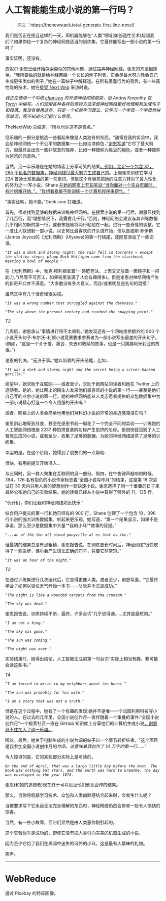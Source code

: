 # 人工智能能生成小说的第一行吗？

> 原文：<https://thenewstack.io/ai-generate-first-line-novel/>

我们是否正在接近这样的一天，即机器能够在“人类”领域(如创造性艺术)超越我们？如果你给一个复杂的神经网络适当的训练集，它最终能写出一部小说的第一行吗？

事实证明，还没有。

詹妮尔·谢恩已经开始探索类似的其他问题，通过摆弄神经网络。谢恩的方法很简单。“我所要做的就是给神经网络一个长长的例子列表，它会尽最大努力教会自己生成更多类似的例子，”她在一篇帖子中解释道。在所有愚蠢行为的背后，有一些高性能的技术，她在[接受 Next Web](https://thenextweb.com/artificial-intelligence/2017/11/02/novel-approach-to-ai-wages-war-on-writers-block/) 采访时说。

*我正在使用一个叫做 [char-rnn](https://github.com/karpathy/char-rnn) 的开源神经网络框架，由 Andrej Karpathy 在 [Torch](http://torch.ch/) 中编写。人们使用各种各样的奇特方法来使神经网络更好地理解和生成句子和段落。我没有使用这些，只是一个机器学习算法，它学习一个字母一个字母地拼写单词，而不知道它们是什么意思。*

TheNextWeb 总结道，“所以也许这不是奇点。”

但乐趣的一部分是挑选一些看起来像是人类独有的东西。“通常在我的实验中，我会给神经网络一个不公平的数据集——比如油漆颜色，”[谢恩写道](http://aiweirdness.com/post/167343465812/the-neural-network-meets-its-match-fish)“它尽了最大努力，但最终会出现一些非故意的怪异，比如一种被称为臭豆的褐色，或者一种被称为爸爸的亮蓝色。”

当然，另一半乐趣是在她的博客上分享可笑的结果[。例如，给定一个包含 37，265 个鱼名的数据集，神经网络尽最大努力](http://aiweirdness.com/)[生成自己的](http://aiweirdness.com/post/167343465812/the-neural-network-meets-its-match-fish)。上周谢恩训练它学习 224 首迪士尼歌曲的第一句歌词。但是这个月谢恩把她的注意力转向了最人性化的努力之一:写小说。Shane [在她的网页上开玩笑说:“当你面对一个空白页面时，有时很难开始。”。"我想看看能不能训练一个计算机程序来帮忙。"](http://aiweirdness.com/post/167049313837/a-neural-network-tries-writing-the-first-sentence)

“事实证明，她不能，”Geek.com 打趣道。

首先，很难找到足够的数据来训练神经网络。在搜索小说的第一行后，谢恩只找到了几百行，而“理想情况下，我需要几千行。”否则，神经网络会建议与其训练数据几乎相同的新的第一行，或者笨拙地将两行粘贴在一起，进行一些奇怪的调整。它一度让人联想到一部小说，以史努比最喜欢的开头语开始，但以詹姆斯·乔伊斯(James Joyce)的《尤利西斯》(Ulysses)的第一行结尾，还随意添加了一些词语。

*`"It was a dark and stormy night; the rain fell in torrents — except the station steps; plump Buck Mulligan came from the stairhead, bearing a bowl of people."`*

在《尤利西斯》中，勃克·穆利根拿着“一碗肥皂沫，上面交叉放着一面镜子和一把剃刀。”(尽管不可否认，如果碗里装满了*人*会有趣得多)。但是谢恩对神经网络产生的新奇开口并不满意。"大多数没有多大意义，而且/或者明显是名句的混搭."

虽然其中有几个很奇怪很尖锐。

*`"It was a wrong number that struggled against the darkness."`*

*`"The sky above the present century had reached the snapping point."`*

*T3*

几周后，谢恩承认“事情进行得不太顺利。”她发现还有一个网站提供额外的 900 个小说开头句子:布尔沃-利顿小说竞赛要求参赛者为一部小说写出最差的开头句子。(例如，“这是一个关于爱、痛苦、失去和救赎的故事，也是一只狒狒阿米莉亚的故事。”)

谢恩的判决。“无济于事。”她以新颖的开头结尾，比如…

*`"It was a dark and stormy night and the secret being a silver-backed gorilla."`*

绝望中，她求助于互联网——或者至少，求助于她网站的读者和她在 Twitter 上的追随者。是的，她让网上的陌生人发来他们最喜欢的小说的第一行——甚至是他们自己写的业余小说的第一行。她的神经网络能从人类志愿者提供的众包数据集中为一部小说精心打造一个令人信服的开头吗？

或者，网络上的人类会简单地用他们对科幻小说的异常的亲近感淹没它吗？

谢恩耐心地等到月底，甚至在感恩节前一周花了一个完全不同的实验——训练她的人工智能网络根据 2237 种馅饼食谱的名称产生馅饼的名称。但很快就回到了人工智能生成的小说，或者至少，收集了足够的数据，为她的神经网络提供了足够的训练集。

幸运的是，在这个阶段，她得到了朋友们的一点帮助:

很快，有用的提交开始涌入…

与此同时，另一群人聚集在互联网的另一部分。周四，在午夜钟声敲响的时候，384，126 名有抱负的小说作家标志着“全国小说写作月”的结束，这是第 18 次尝试在 30 天内只用人类的智慧创作一部快速小说。谢恩选择了同一个重要的日子来最终公布她自己的实验结果。她的读者已经从小说中获得了额外的 11，135 行。

"伙计们，你们让我和神经网络如此快乐."

结合用户提交的第一行和她已经有的 900 行，Shane 创建了一个包含 10，096 行小说的强大训练数据集。听起来更乐观，她写道，“第一个结果显示，如果不是承诺，那么至少是数据集中大量“*我的小马”*故事的证据。”

*`"...an of the the all stood ponyville at es that ev the."`*

但最初的结果总是有点粗糙，谢恩报告说，在训练更长时间后，神经网络“很快取得了一些进步，偶尔会产生语法正确的句子，只要它非常短。”

*`"It was an hour of the night."`*

*T2*

在通过训练集进行几次迭代后，它变得更像人类。或者至少，谢恩写道，“它最终学会了如何以谈论天气开始一本书——尽管并不总是成功。”

*`"The night is like a wounded carpets from the Crumzon."`*

*`"The sky was dead."`*

谢恩报告说，训练持续不断，最终，许多台词“几乎说得通……尤其是最短的。”

*`"I am not a king."`*

*`"The sky has gone."`*

*`"The sun was coming."`*

*`"The night was over."`*

实验结束时，她得出结论，人工智能生成的第一句台词“实际上相当有趣。我可能会读这些书。”

*T4*

*`“I am forced to write to my neighbors about the beast.”`*

*`"The sun was probably for his wife."`*

*`"I am a story that was not a truth."`*

但是在这个过程中，她有了一个有趣的发现:她并不是唯一一个试图利用科技写小说的人。在过去的几年里，全国小说创作月一直伴随着一个重叠的事件:“全国小说创作月”一个极客社区一直在 GitHub 知识库上分享他们的计算机生成小说[，谢恩忍不住加入了这一乐趣。](https://github.com/NaNoGenMo/2017)

所以，最后，她关于电脑生成的小说台词的帖子以一个情节转折结束。“这个项目是我参加全国小说创作月的*作品，这意味着我创作了 14 万字的第一行……”*

令人惊讶的是，它的某些部分实际上是可读的。

*`On the end of April, that was a large little boy before the mast. The book was nothing but stars, and the earth was hard to breathe. The day was enveloped in the year 1874.`*

谢恩(和她的追随者)现在终于可以见证他们邪恶合作的结果。

那么，当你将机器学习技术、众包和人类幽默感结合起来时，会发生什么呢？

当被要求写下它永远无法完全理解的东西时，神经网络仍然会带来一些令人愉快的惊喜。

当然，有一些小故障，但它们显然是由人类恶作剧引起的。

这个实验似乎是成功的，即使它没有把人类引向完美的机器生成的小说。

因为至少它给了我们在黑暗中迷失的可怜的小马，这是最有人情味的礼物。

笑声。

* * *

# WebReduce

通过 Pixabay 的特征图像。

<svg xmlns:xlink="http://www.w3.org/1999/xlink" viewBox="0 0 68 31" version="1.1"><title>Group</title> <desc>Created with Sketch.</desc></svg>